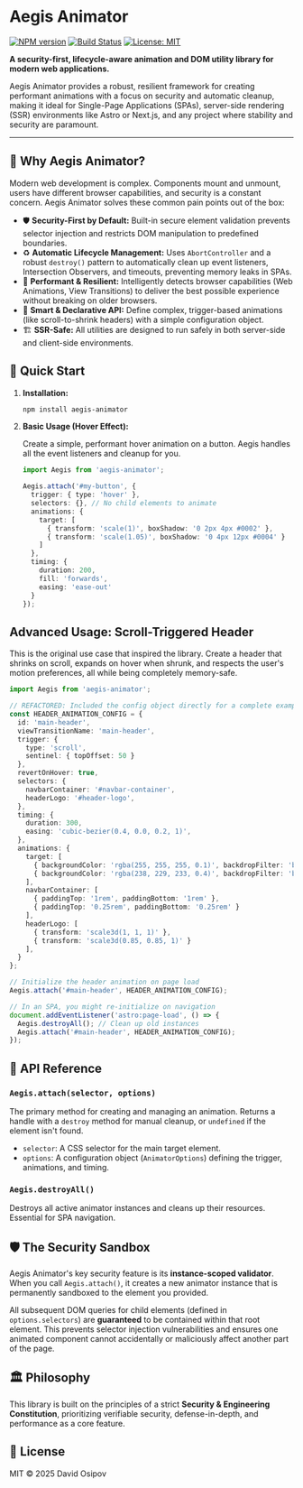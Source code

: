 # Aegis Animator

[![NPM version](https://img.shields.io/npm/v/aegis-animator.svg?style=flat)](https://www.npmjs.com/package/aegis-animator)
[![Build Status](https://img.shields.io/github/actions/workflow/status/your-username/aegis-animator/ci.yml?branch=main)](https://github.com/your-username/aegis-animator/actions)
[![License: MIT](https://img.shields.io/badge/License-MIT-yellow.svg)](https://opensource.org/licenses/MIT)

**A security-first, lifecycle-aware animation and DOM utility library for modern web applications.**

Aegis Animator provides a robust, resilient framework for creating performant animations with a focus on security and automatic cleanup, making it ideal for Single-Page Applications (SPAs), server-side rendering (SSR) environments like Astro or Next.js, and any project where stability and security are paramount.

---

## 🤔 Why Aegis Animator?

Modern web development is complex. Components mount and unmount, users have different browser capabilities, and security is a constant concern. Aegis Animator solves these common pain points out of the box:

*   🛡️ **Security-First by Default:** Built-in secure element validation prevents selector injection and restricts DOM manipulation to predefined boundaries.
*   ♻️ **Automatic Lifecycle Management:** Uses `AbortController` and a robust `destroy()` pattern to automatically clean up event listeners, Intersection Observers, and timeouts, preventing memory leaks in SPAs.
*   🚀 **Performant & Resilient:** Intelligently detects browser capabilities (Web Animations, View Transitions) to deliver the best possible experience without breaking on older browsers.
*   🧠 **Smart & Declarative API:** Define complex, trigger-based animations (like scroll-to-shrink headers) with a simple configuration object.
*   🏗️ **SSR-Safe:** All utilities are designed to run safely in both server-side and client-side environments.

## 🚀 Quick Start

1.  **Installation:**

    ```bash
    npm install aegis-animator
    ```

2.  **Basic Usage (Hover Effect):**

    Create a simple, performant hover animation on a button. Aegis handles all the event listeners and cleanup for you.

    ```typescript
    import Aegis from 'aegis-animator';

    Aegis.attach('#my-button', {
      trigger: { type: 'hover' },
      selectors: {}, // No child elements to animate
      animations: {
        target: [
          { transform: 'scale(1)', boxShadow: '0 2px 4px #0002' },
          { transform: 'scale(1.05)', boxShadow: '0 4px 12px #0004' }
        ]
      },
      timing: {
        duration: 200,
        fill: 'forwards',
        easing: 'ease-out'
      }
    });
    ```

## Advanced Usage: Scroll-Triggered Header

This is the original use case that inspired the library. Create a header that shrinks on scroll, expands on hover when shrunk, and respects the user's motion preferences, all while being completely memory-safe.

```typescript
import Aegis from 'aegis-animator';

// REFACTORED: Included the config object directly for a complete example.
const HEADER_ANIMATION_CONFIG = {
  id: 'main-header',
  viewTransitionName: 'main-header',
  trigger: {
    type: 'scroll',
    sentinel: { topOffset: 50 }
  },
  revertOnHover: true,
  selectors: {
    navbarContainer: '#navbar-container',
    headerLogo: '#header-logo',
  },
  timing: {
    duration: 300,
    easing: 'cubic-bezier(0.4, 0.0, 0.2, 1)',
  },
  animations: {
    target: [
      { backgroundColor: 'rgba(255, 255, 255, 0.1)', backdropFilter: 'blur(4px)' },
      { backgroundColor: 'rgba(238, 229, 233, 0.4)', backdropFilter: 'blur(12px)' },
    ],
    navbarContainer: [
      { paddingTop: '1rem', paddingBottom: '1rem' },
      { paddingTop: '0.25rem', paddingBottom: '0.25rem' }
    ],
    headerLogo: [
      { transform: 'scale3d(1, 1, 1)' },
      { transform: 'scale3d(0.85, 0.85, 1)' }
    ],
  }
};

// Initialize the header animation on page load
Aegis.attach('#main-header', HEADER_ANIMATION_CONFIG);

// In an SPA, you might re-initialize on navigation
document.addEventListener('astro:page-load', () => {
  Aegis.destroyAll(); // Clean up old instances
  Aegis.attach('#main-header', HEADER_ANIMATION_CONFIG);
});
```

## 📜 API Reference

### `Aegis.attach(selector, options)`

The primary method for creating and managing an animation. Returns a handle with a `destroy` method for manual cleanup, or `undefined` if the element isn't found.

*   `selector`: A CSS selector for the main target element.
*   `options`: A configuration object (`AnimatorOptions`) defining the trigger, animations, and timing.

### `Aegis.destroyAll()`

Destroys all active animator instances and cleans up their resources. Essential for SPA navigation.

## 🛡️ The Security Sandbox

Aegis Animator's key security feature is its **instance-scoped validator**. When you call `Aegis.attach()`, it creates a new animator instance that is permanently sandboxed to the element you provided.

All subsequent DOM queries for child elements (defined in `options.selectors`) are **guaranteed** to be contained within that root element. This prevents selector injection vulnerabilities and ensures one animated component cannot accidentally or maliciously affect another part of the page.

## 🏛️ Philosophy

This library is built on the principles of a strict **Security & Engineering Constitution**, prioritizing verifiable security, defense-in-depth, and performance as a core feature.

## 📄 License

MIT © 2025 David Osipov
